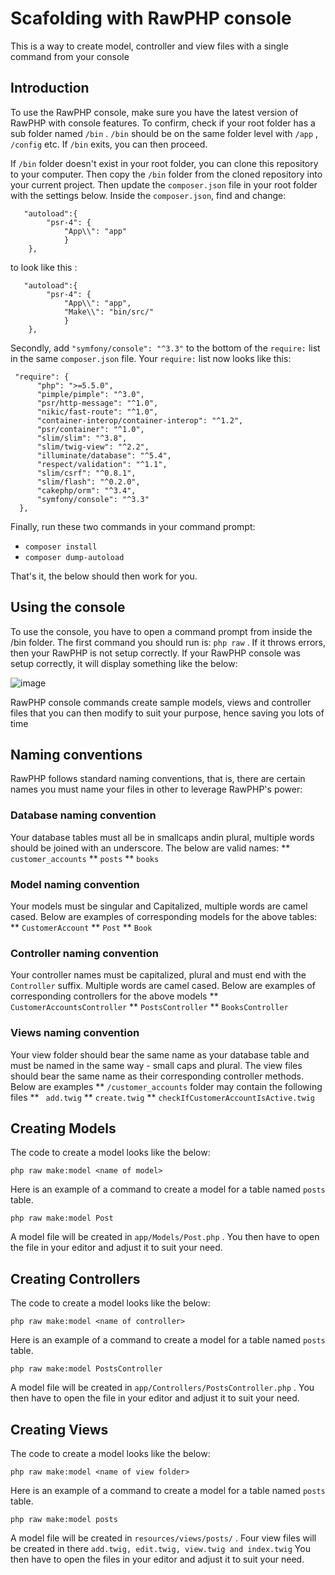 # Scafolding with RawPHP console
This is a way to create model, controller and view files with a single command from your console

## Introduction
To use the RawPHP console, make sure you have the latest version of RawPHP with console features. To confirm, check if your root folder has a sub
folder named `/bin` . `/bin` should be on the same folder level with `/app` , `/config` etc.
If `/bin` exits, you can then proceed.

If `/bin` folder doesn't exist in your root folder, you can clone this repository to your computer. Then copy the `/bin` folder from the cloned repository into your current
project. Then update the `composer.json` file in your root folder with the settings below.
Inside the `composer.json`, find and change:

```
   "autoload":{
    	"psr-4": {
    		"App\\": "app"
    		}
    },
```
to look like this :

```
   "autoload":{
    	"psr-4": {
    		"App\\": "app",
    		"Make\\": "bin/src/"
    		}
    },
  ```
  
  Secondly, add `"symfony/console": "^3.3"` to the bottom of the `require:` list in the same `composer.json` file. 
  Your `require:` list now looks like this:
  ```
   "require": {
        "php": ">=5.5.0",
        "pimple/pimple": "^3.0",
        "psr/http-message": "^1.0",
        "nikic/fast-route": "^1.0",
        "container-interop/container-interop": "^1.2",
        "psr/container": "^1.0",
        "slim/slim": "^3.8",
        "slim/twig-view": "^2.2",
        "illuminate/database": "^5.4",
        "respect/validation": "^1.1",
        "slim/csrf": "^0.8.1",
        "slim/flash": "^0.2.0",
        "cakephp/orm": "^3.4",
        "symfony/console": "^3.3"
    },
 
 ```
Finally, run these two commands in your command prompt:
* `composer install`
* `composer dump-autoload`

That's it, the below should then work for you.

## Using the console
To use the console, you have to open a command prompt from inside the /bin folder. The first command you should run is:
`php raw` . If it throws errors, then your RawPHP is not setup correctly. If your RawPHP console was setup correctly, it will display something like the below:

![image](https://user-images.githubusercontent.com/1010556/28904021-02f3a49a-7800-11e7-946f-cacac530b97f.png)

RawPHP console commands create sample models, views and controller files that you can then modify to suit your purpose, hence saving you lots of time

## Naming conventions 
RawPHP follows standard naming conventions, that is, there are certain names you must name your files in other to leverage RawPHP's power:

### Database naming convention
Your database tables must all be in smallcaps andin plural, multiple words should be joined with an underscore. The below are valid names:
 ** `customer_accounts`
 ** `posts`
 ** `books`
 
### Model naming convention
Your models must be singular and Capitalized, multiple words are camel cased. Below are examples of corresponding models for the above tables:
 ** `CustomerAccount`
 ** `Post`
 ** `Book`
 
### Controller naming convention
Your controller names must be capitalized, plural and must end with the `Controller` suffix. Multiple words are camel cased. Below are examples of corresponding controllers for the above models
 ** `CustomerAccountsController`
 ** `PostsController`
 ** `BooksController`
 
### Views naming convention
Your view folder should bear the same name as your database table and must be named in the same way - small caps and plural.
The view files should bear the same name as their corresponding controller methods. Below are examples
** `/customer_accounts` folder may contain the following files
** ` add.twig`
** `create.twig`
** `checkIfCustomerAccountIsActive.twig`


## Creating Models
The code to create a model looks like the below:
```
php raw make:model <name of model>
``` 

Here is an example of a command to create a model for a table named `posts` table.

```
php raw make:model Post
```
A model file will be created in `app/Models/Post.php` . You then have to open the file in your editor and adjust it to suit your need.

## Creating Controllers
The code to create a model looks like the below:
```
php raw make:model <name of controller>
``` 

Here is an example of a command to create a model for a table named `posts` table.

```
php raw make:model PostsController
```
A model file will be created in `app/Controllers/PostsController.php` . You then have to open the file in your editor and adjust it to suit your need.


## Creating Views
The code to create a model looks like the below:
```
php raw make:model <name of view folder>
``` 

Here is an example of a command to create a model for a table named `posts` table.

```
php raw make:model posts
```
A model file will be created in `resources/views/posts/` . Four view files will be created in there `add.twig, edit.twig, view.twig and index.twig`
You then have to open the files in your editor and adjust it to suit your need.






